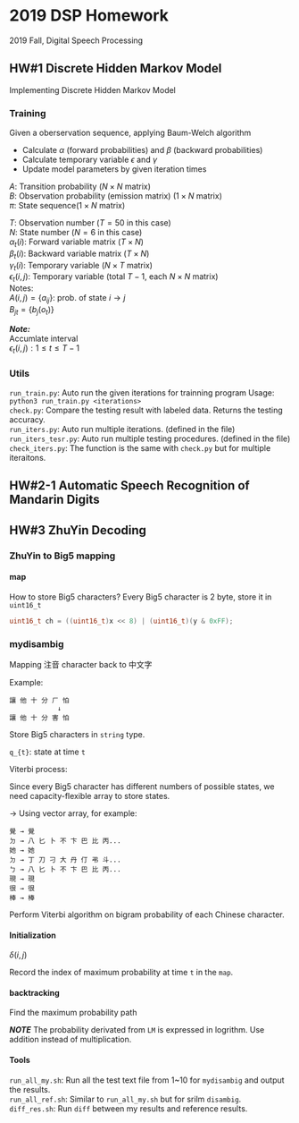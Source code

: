 # 2019 DSP Homework
2019 Fall, Digital Speech Processing

## HW#1 Discrete Hidden Markov Model
Implementing Discrete Hidden Markov Model

### Training
Given a oberservation sequence, applying Baum-Welch algorithm
- Calculate $\alpha$ (forward probabilities) and $\beta$ (backward probabilities)
- Calculate temporary variable $\epsilon$ and $\gamma$
- Update model parameters by given iteration times

$A:$ Transition probability ($N{\times}N$ matrix)  
$B:$ Observation probability (emission matrix) ($1{\times}N$ matrix)  
$\pi:$ State sequence($1{\times}N$ matrix)  

$T:$ Observation number ($T=50$ in this case)  
$N:$ State number ($N=6$ in this case)  
$\alpha_t(i):$ Forward variable matrix $(T{\times}N)$  
$\beta_t(i):$ Backward variable matrix $(T{\times}N)$  
$\gamma_t(i):$ Temporary variable ($N{\times}T$ matrix)  
$\epsilon_t(i,j):$ Temporary variable (total $T-1$, each $N{\times}N$ matrix)  
Notes:    
$A(i,j)=\{a_{ij}\}:$ prob. of state $i{\rightarrow}j$  
$B_{jt}=\{b_j(o_t)\}$  

***Note:***  
Accumlate interval  
$\epsilon_t(i,j): 1{\leq}t{\leq}T-1$  

### Utils
`run_train.py`: Auto run the given iterations for trainning program
Usage: `python3 run_train.py <iterations>`  
`check.py`: Compare the testing result with labeled data. Returns the testing accuracy.  
`run_iters.py`: Auto run multiple iterations. (defined in the file)  
`run_iters_tesr.py`: Auto run multiple testing procedures. (defined in the file)  
`check_iters.py`: The function is the same with `check.py` but for multiple iteraitons.

## HW#2-1 Automatic Speech Recognition of Mandarin Digits

## HW#3 ZhuYin Decoding

### ZhuYin to Big5 mapping

#### map
How to store Big5 characters?
Every Big5 character is 2 byte, store it in `uint16_t`
```cpp
uint16_t ch = ((uint16_t)x << 8) | (uint16_t)(y & 0xFF);
```

### mydisambig
Mapping 注音 character back to 中文字

Example:
```
讓 他 十 分 ㄏ 怕
            ↓
讓 他 十 分 害 怕
```

Store Big5 characters in `string` type.

`q_{t}`: state at time `t`

Viterbi process:

Since every Big5 character has different numbers of possible states, we need capacity-flexible array to store states.

→ Using vector<string> array, for example:
```
覺 → 覺
ㄉ → 八 匕 卜 不 卞 巴 比 丙...
她 → 她
ㄉ → 丁 刀 刁 大 丹 仃 弔 斗...
ㄅ → 八 匕 卜 不 卞 巴 比 丙...
現 → 現
很 → 很
棒 → 棒
```
Perform Viterbi algorithm on bigram probability of each Chinese character.

#### Initialization
$\delta(i,j)$

Record the index of maximum probability at time `t` in the `map`.

#### backtracking
Find the maximum probability path

***NOTE***
The probability derivated from `LM` is expressed in logrithm. Use addition instead of multiplication.

#### Tools
`run_all_my.sh`: Run all the test text file from 1~10 for `mydisambig` and output the results.  
`run_all_ref.sh`: Similar to  `run_all_my.sh` but for srilm `disambig`.  
`diff_res.sh`: Run `diff` between my results and reference results.  
